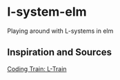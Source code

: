 # l-system-elm

Playing around with L-systems in elm



## Inspiration and Sources
[Coding Train: L-Train]( https://www.youtube.com/watch?v=f6ra024-ASY )
